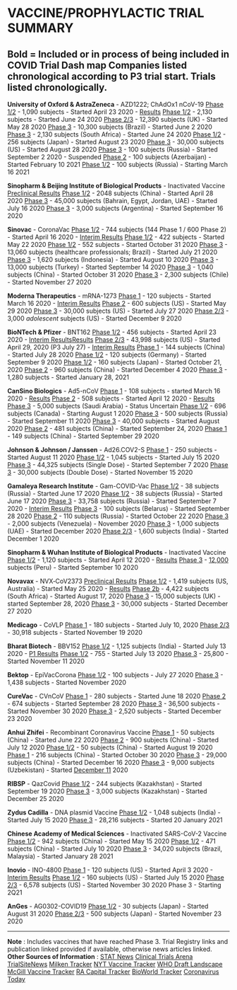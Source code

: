 # VACCINE/PROPHYLACTIC TRIAL SUMMARY

Bold = Included or in process of being included in COVID Trial Dash map
Companies listed chronological according to P3 trial start. Trials listed chronologically.
---
**University of Oxford &amp; AstraZeneca** - AZD1222; ChAdOx1 nCoV-19
[Phase 1/2](https://clinicaltrials.gov/ct2/show/NCT04324606) - 1,090 subjects - Started April 23 2020 - [Results](https://www.thelancet.com/journals/lancet/article/PIIS0140-6736(20)31604-4/fulltext)
[Phase 1/2](https://clinicaltrials.gov/ct2/show/NCT04444674) - 2,130 subjects - Started June 24 2020
[Phase 2/3](https://clinicaltrials.gov/ct2/show/NCT04400838) - 12,390 subjects (UK) - Started May 28 2020
[Phase 3](https://www.clinicaltrials.gov/ct2/show/NCT04536051) - 10,300 subjects (Brazil) - Started June 2 2020
[Phase 3](https://www.clinicaltrials.gov/ct2/show/NCT04444674) - 2,130 subjects (South Africa) - Started June 24 2020
[Phase 1/2](https://www.clinicaltrials.gov/ct2/show/NCT04568031) - 256 subjects (Japan) - Started August 23 2020
[Phase 3](https://www.clinicaltrials.gov/ct2/show/NCT04516746) - 30,000 subjects (US) - Started August 28 2020
[Phase 3](https://www.clinicaltrials.gov/ct2/show/NCT04540393) - 100 subjects (Russia) - Started September 2 2020 - Suspended
[Phase 2](https://clinicaltrials.gov/ct2/show/NCT04686773) - 100 subjects (Azerbaijan) - Started February 10 2021
[Phase 1/2](https://clinicaltrials.gov/ct2/show/NCT04684446) - 100 subjects (Russia) - Starting March 16 2021

**Sinopharm &amp; Beijing Institute of Biological Products** - Inactivated Vaccine
[Preclinical Results](https://www.cell.com/cell/pdf/S0092-8674(20)30695-4.pdf)
[Phase 1/2](http://www.chictr.org.cn/showproj.aspx?proj=53003) - 2048 subjects (China) - Started April 28 2020
[Phase 3](https://clinicaltrials.gov/ct2/show/NCT04510207) - 45,000 subjects (Bahrain, Egypt, Jordan, UAE) - Started July 16 2020
[Phase 3](https://clinicaltrials.gov/ct2/show/NCT04560881?term=NCT04560881&amp;draw=2&amp;rank=1) - 3,000 subjects (Argentina) - Started September 16 2020

**Sinovac** - CoronaVac
[Phase 1/2](https://clinicaltrials.gov/ct2/show/NCT04352608) - 744 subjects (144 Phase 1 / 600 Phase 2) - Started April 16 2020 - [Interim Results](https://www.statnews.com/2020/06/14/sinovac-early-data-covid19-vaccine-generated-immune-responses/)
[Phase 1/2](https://clinicaltrials.gov/ct2/show/NCT04383574) - 422 subjects - Started May 22 2020
[Phase 1/2](https://www.clinicaltrials.gov/ct2/show/NCT04551547) - 552 subjects - Started October 31 2020
[Phase 3](https://clinicaltrials.gov/ct2/show/NCT04456595) - 13,060 subjects (healthcare professionals; Brazil) - Started July 21 2020
[Phase 3](https://www.clinicaltrials.gov/ct2/show/NCT04508075) - 1,620 subjects (Indonesia) - Started August 10 2020
[Phase 3](https://www.clinicaltrials.gov/ct2/show/NCT04582344) - 13,000 subjects (Turkey) - Started September 14 2020
[Phase 3](https://clinicaltrials.gov/ct2/show/NCT04617483) - 1,040 subjects (China) - Started October 31 2020
[Phase 3](https://clinicaltrials.gov/ct2/show/NCT04651790) - 2,300 subjects (Chile) - Started November 27 2020

**Moderna Therapeutics** - mRNA-1273
[Phase 1](https://www.clinicaltrials.gov/ct2/show/NCT04283461) - 120 subjects - Started March 16 2020 - [Interim Results](https://www.nejm.org/doi/full/10.1056/NEJMoa2022483)
[Phase 2](https://www.clinicaltrials.gov/ct2/show/NCT04405076) - 600 subjects (US) - Started May 29 2020
[Phase 3](https://clinicaltrials.gov/ct2/show/NCT04470427?term=NCT04470427) - 30,000 subjects (US) - Started July 27 2020
[Phase 2/3](https://clinicaltrials.gov/ct2/show/NCT04649151) - 3,000 _adolescent_ subjects (US) - Started December 9 2020

**BioNTech &amp; Pfizer** - BNT162
[Phase 1/2](https://www.clinicaltrials.gov/ct2/show/NCT04380701) - 456 subjects - Started April 23 2020 - [Interim Results](https://www.medrxiv.org/content/10.1101/2020.06.30.20142570v1)[Results](https://www.medrxiv.org/content/10.1101/2020.07.17.20140533v1)
[Phase 2/3](https://clinicaltrials.gov/ct2/show/NCT04368728) - 43,998 subjects (US) - Started April 29, 2020 (P3 July 27) - [Interim Results](https://investors.pfizer.com/investor-news/press-release-details/2020/Pfizer-and-BioNTech-Announce-Vaccine-Candidate-Against-COVID-19-Achieved-Success-in-First-Interim-Analysis-from-Phase-3-Study/default.aspx)
[Phase 1](https://www.clinicaltrials.gov/ct2/show/NCT04523571) - 144 subjects (China) - Started July 28 2020
[Phase 1/2](https://www.clinicaltrials.gov/ct2/show/NCT04537949) - 120 subjects (Germany) - Started September 9 2020
[Phase 1/2](https://www.clinicaltrials.gov/ct2/show/NCT04588480) - 160 subjects (Japan) - Started October 21, 2020
[Phase 2](https://www.clinicaltrials.gov/ct2/show/NCT04649021) - 960 subjects (China) - Started December 4 2020
[Phase 3](https://clinicaltrials.gov/ct2/show/NCT04713553) - 1,280 subjects - Started January 28, 2021

**CanSino Biologics** - Ad5-nCoV
[Phase 1](https://www.clinicaltrials.gov/ct2/show/NCT04313127) - 108 subjects - started March 16 2020 - [Results](https://www.thelancet.com/pdfs/journals/lancet/PIIS0140-6736(20)31208-3.pdf)
[Phase 2](https://www.clinicaltrials.gov/ct2/show/NCT04341389) - 508 subjects - Started April 12 2020 - [Results](https://www.thelancet.com/journals/lancet/article/PIIS0140-6736(20)31605-6/fulltext)
[Phase 3](https://www.clinicaltrialsarena.com/news/cansino-vaccine-saudi-trial/) - 5,000 subjects (Saudi Arabia) - Status Uncertain
[Phase 1/2](https://clinicaltrials.gov/ct2/show/NCT04398147) - 696 subjects (Canada) - Starting August 1 2020
[Phase 3](https://www.clinicaltrials.gov/ct2/show/NCT04540419) - 500 subjects (Russia) - Started September 11 2020
[Phase 3](https://www.clinicaltrials.gov/ct2/show/NCT04526990) - 40,000 subjects - Started August 2020
[Phase 2](https://www.clinicaltrials.gov/ct2/show/NCT04566770) - 481 subjects (China) - Started September 24, 2020
[Phase 1](https://clinicaltrials.gov/ct2/show/NCT04552366) - 149 subjects (China) - Started September 29 2020

**Johnson &amp; Johnson / Janssen** - Ad26.COV2-S
[Phase 1](https://clinicaltrials.gov/ct2/show/NCT04509947) - 250 subjects - Started August 11 2020
[Phase 1/2](https://www.clinicaltrials.gov/ct2/show/NCT04436276) - 1,045 subjects - Started July 15 2020
[Phase 3](https://clinicaltrials.gov/ct2/show/NCT04505722) - 44,325 subjects (Single Dose) - Started September 7 2020
[Phase 3](https://www.clinicaltrials.gov/ct2/show/NCT04614948) - 30,000 subjects (Double Dose) - Started November 15 2020

**Gamaleya Research Institute** - Gam-COVID-Vac
[Phase 1/2](https://clinicaltrials.gov/ct2/show/NCT04436471) - 38 subjects (Russia) - Started June 17 2020
[Phase 1/2](https://clinicaltrials.gov/ct2/show/NCT04437875) - 38 subjects (Russia) - Started June 17 2020
[Phase 3](https://clinicaltrials.gov/ct2/show/NCT04530396) - 33,758 subjects (Russia) - Started September 7 2020 - [Interim Results](https://www.thelancet.com/journals/lancet/article/PIIS0140-6736(21)00234-8/fulltext)
[Phase 3](https://clinicaltrials.gov/ct2/show/NCT04564716) - 100 subjects (Belarus) - Started September 28 2020
[Phase 2](https://clinicaltrials.gov/ct2/show/NCT04587219) - 110 subjects (Russia) - Started October 22 2020
[Phase 3](https://clinicaltrials.gov/ct2/show/NCT04642339) - 2,000 subjects (Venezuela) - November 2020
[Phase 3](https://clinicaltrials.gov/ct2/show/NCT04656613) - 1,000 subjects (UAE) - Started December 2020
[Phase 2/3](http://ctri.nic.in/Clinicaltrials/pmaindet2.php?trialid=49102&amp;EncHid=&amp;userName=Sputnik) - 1,600 subjects (India) - Started December 1 2020

**Sinopharm &amp; Wuhan Institute of Biological Products** - Inactivated Vaccine
[Phase 1/2](https://www.fiercepharma.com/pharma-asia/china-s-sinopharm-touts-100-antibody-response-for-covid-19-vaccine-it-s-already-giving) - 1,120 subjects - Started April 12 2020 - [Results](https://www.fiercepharma.com/pharma-asia/china-s-sinopharm-touts-100-antibody-response-for-covid-19-vaccine-it-s-already-giving)
[Phase 3](https://clinicaltrials.gov/ct2/show/NCT04612972) - [12,000](https://www.nytimes.com/live/2020/12/16/world/covid-19-coronavirus#the-clinical-trials-of-a-chinese-vaccine-resume-in-peru-after-a-volunteers-illness-is-deemed-unrelated) subjects (Peru) - Started September 10 2020

**Novavax** - NVX‑CoV2373
[Preclinical Results](https://www.biorxiv.org/content/10.1101/2020.06.29.178509v1)
[Phase 1/2](https://www.clinicaltrials.gov/ct2/show/NCT04368988) - 1,419 subjects (US, Australia) - Started May 25 2020 - [Results](https://www.medrxiv.org/content/10.1101/2020.08.05.20168435v1)
[Phase 2b](https://clinicaltrials.gov/ct2/show/NCT04533399) - 4,422 subjects (South Africa) - Started August 17, 2020
[Phase 3](https://www.clinicaltrials.gov/ct2/show/NCT04583995) - 15,000 subjects (UK) - started September 28, 2020
[Phase 3](https://www.clinicaltrials.gov/ct2/show/NCT04611802) - 30,000 subjects - Started December 27 2020

**Medicago** - CoVLP
[Phase 1](https://www.clinicaltrials.gov/ct2/show/NCT04450004) - 180 subjects - Started July 10, 2020
[Phase 2/3](https://www.clinicaltrials.gov/ct2/show/NCT04636697) - 30,918 subjects - Started November 19 2020

**Bharat Biotech** - BBV152
[Phase 1/2](http://ctri.nic.in/Clinicaltrials/showallp.php?mid1=45184&amp;EncHid=&amp;userName=bbv152) - 1,125 subjects (India) - Started July 13 2020 - [P1 Results](https://www.clinicaltrialsarena.com/news/bharat-biotech-covaxin-data/)
[Phase 1/2](https://clinicaltrials.gov/ct2/show/NCT04471519?term=BBV152&amp;draw=2&amp;rank=1) - 755 - Started July 13 2020
[Phase 3](http://ctri.nic.in/Clinicaltrials/showallp.php?mid1=48057&amp;EncHid=&amp;userName=CTRI/2020/11/028976) - 25,800 - Started November 11 2020

**Bektop** - EpiVacCorona
[Phase 1/2](https://clinicaltrials.gov/ct2/show/NCT04527575) - 100 subjects - July 27 2020
[Phase 3](https://www.interfax.ru/russia/741335) - 1,438 subjects - Started November 2020

**CureVac** - CVnCoV
[Phase 1](https://www.clinicaltrials.gov/ct2/show/NCT04449276) - 280 subjects - Started June 18 2020
[Phase 2](https://www.clinicaltrials.gov/ct2/show/NCT04515147) - 674 subjects - Started September 28 2020
[Phase 3](https://www.clinicaltrials.gov/ct2/show/NCT04652102) - 36,500 subjects - Started November 30 2020
[Phase 3](https://clinicaltrials.gov/ct2/show/NCT04674189) - 2,520 subjects - Started December 23 2020

**Anhui Zhifei** - Recombinant Coronavirus Vaccine
[Phase 1](https://clinicaltrials.gov/ct2/show/NCT04445194) - 50 subjects (China) - Started June 22 2020
[Phase 2](https://clinicaltrials.gov/ct2/show/NCT04466085) - 900 subjects (China) - Started July 12 2020
[Phase 1/2](https://clinicaltrials.gov/ct2/show/NCT04550351) - 50 subjects (China) - Started August 19 2020
[Phase 1](https://clinicaltrials.gov/ct2/show/NCT04636333) - 216 subjects (China) - Started October 30 2020
[Phase 3](https://clinicaltrials.gov/ct2/show/NCT04646590) - 29,000 subjects (China) - Started December 16 2020
[Phase 3](http://www.xinhuanet.com/english/2021-02/01/c_139713602.htm) - 9,000 subjects (Uzbekistan) - Started [December 11](https://medicalxpress.com/news/2020-12-uzbekistan-phase-trials-chinese-vaccine.html) 2020

**RIBSP** - QazCovid
[Phase 1/2](https://clinicaltrials.gov/ct2/show/NCT04530357) - 244 subjects (Kazakhstan) - Started September 19 2020
[Phase 3](https://clinicaltrials.gov/ct2/show/NCT04691908) - 3,000 subjects (Kazakhstan) - Started December 25 2020

**Zydus Cadilla** - DNA plasmid Vaccine
[Phase 1/2](http://ctri.nic.in/Clinicaltrials/pmaindet2.php?trialid=45306&amp;EncHid=&amp;userName=vaccine) - 1,048 subjects (India) - Started July 15 2020
[Phase 3](http://ctri.nic.in/Clinicaltrials/pmaindet2.php?trialid=51254&amp;EncHid=&amp;userName=ZyCoV-D) - 28,216 subjects - Started 20 January 2021

**Chinese Academy of Medical Sciences** - Inactivated SARS-CoV-2 Vaccine
[Phase 1/2](https://clinicaltrials.gov/ct2/show/NCT04412538) - 942 subjects (China) - Started May 15 2020
[Phase 1/2](https://clinicaltrials.gov/ct2/show/NCT04470609) - 471 subjects (China) - Started July 10 2020
[Phase 3](https://clinicaltrials.gov/ct2/show/NCT04659239) - 34,020 subjects (Brazil, Malaysia) - Started January 28 2021

**Inovio** - INO-4800
[Phase 1](https://clinicaltrials.gov/ct2/show/NCT04336410) - 120 subjects (US) - Started April 3 2020 - [Interim Results](https://www.statnews.com/2020/06/30/inovio-claims-positive-results-on-covid-19-vaccine-but-critical-data-are-missing/)
[Phase 1/2](https://clinicaltrials.gov/ct2/show/NCT04447781) - 160 subjects (US) - Started July 15 2020
[Phase 2/3](https://www.clinicaltrials.gov/ct2/show/NCT04642638?term=inovio&amp;draw=2&amp;rank=1) - 6,578 subjects (US) - Started November 30 2020
Phase 3 - Starting 2Q21

**AnGes** - AG0302-COVID19
[Phase 1/2](https://www.clinicaltrials.gov/ct2/show/NCT04527081) - 30 subjects (Japan) - Started August 31 2020
[Phase 2/3](https://clinicaltrials.gov/ct2/show/NCT04655625) - 500 subjects (Japan) - Started November 23 2020

---
**Note** : Includes vaccines that have reached Phase 3. Trial Registry links and publication linked provided if available, otherwise news articles linked.
**Other Sources of Information** :
[STAT News](https://www.statnews.com/feature/coronavirus/drugs-vaccines-tracker/?utm_campaign=cv_landing#vaccines)
[Clinical Trials Arena](https://www.clinicaltrialsarena.com/tag/coronavirus/)
[TrialSiteNews](https://www.trialsitenews.com/the-covid-19-vaccine-race-status-update-as-of-july-5-2020/)
[Milken Tracker](https://covid-19tracker.milkeninstitute.org/#vaccines_intro)
[NYT Vaccine Tracker](https://www.nytimes.com/interactive/2020/science/coronavirus-vaccine-tracker.html)
[WHO Draft Landscape](https://www.who.int/publications/m/item/draft-landscape-of-covid-19-candidate-vaccines)
[McGill Vaccine Tracker](https://covid19.trackvaccines.org/vaccines/)
[RA Capital Tracker](https://www.racap.com/covid-19)
[BioWorld Tracker](https://www.bioworld.com/COVID19products)
[Coronavirus Today](https://www.coronavirustoday.com/coronavirus-vaccines-0)
